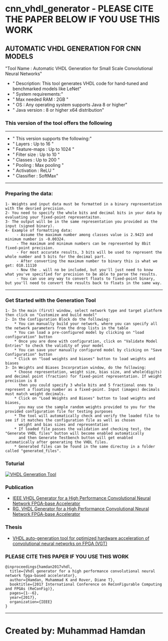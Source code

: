 # cnn_vhdl_generator - PLEASE CITE THE PAPER BELOW IF YOU USE THIS WORK
## AUTOMATIC VHDL GENERATION FOR CNN MODELS

"Tool Name :  Automatic VHDL Generation for Small Scale Convolutional Neural Networks"
+ " Description: This tool generates VHDL code for hand-tuned and benchmarked models like LeNet"
+ " System requirements:"
+ " Max needed RAM : 2GB "
+ " OS :  Any operating system supports Java 8 or higher"
+ " Java version :  8 or higher x64 distribution"


### This version of the tool offers the following
 ---------------------------------------- 
+ " This version supports the following:"
+ " Layers 			:  Up to 16 "
+ " Feature-maps 	:  Up to 1024 "
+ " Filter size 	:  Up to 10 "
+ " Classes 		:  Up to 200 "
+ " Pooling 		:  Max pooling "
+ " Activation 		:  ReLU "
+ " Classifier 		:  SoftMax"

----------------------------------------
### Preparing the data:

	1- Weights and input data must be formatted in a binary representation with the desried precision.
	2- You need to specify the whole bits and decimal bits in your data by evaluating your fixed-point representaiton.
	3- The output will be in the same representation you provided as the input (signed binary).
	4- Example of formatting data:
		 - Assume the maximum number among classes value is 2.9423 and minimum number is -0.00324.
		 - The maximum and minimum numbers can be represented by 8bit fixed-point precision.
		 - For most accurate results, 3 bits will be used to represent the whole number and 5 bits for the decimal part.
		 - After converting the maximum number to binary this is what we get: 010.11110
		 - Now the . will no be included, but you'll just need to know what you've specified for precision to be able to parse the results.
		 - You can use any way to convert floats to fixed-point binary, but you'll need to convert the results back to floats in the same way.
----------------------------------------
### Get Started with the Generation Tool

	1- In the main (first) window, select network type and target platform then click on "Customize and build model"
	2- In the Configuration Block do the following:
		* You can manually build your network, where you can specify all the network parameters from the drop lists in the table
		* You can load a pre-configured model by clicking on "load configuration" button
		* Once you are done with configuration, click on "Validate Model Entries" to check the validity of your model
		* You can save your manually configured model by clicking on "Save Configuration" button
		* Click on "load weights and biases" button to load weights and biases
	3- In Weights and Biases Incorpration window, do the following:
		* Choose representation, weight size, bias size, and whole(digits) and decimal point (fraction) for fixed-point representation. If weight precision is 8
		  then you could specify 3 whole bits and 5 fractional ones to represent a floating number as a fixed-point. Input (images) decimals must match weight decimals. 
		* Click on "Load Weights and Biases" button to load weights and biases, 
		  you may use the sample random weights provided to you for the provided configuration file for testing purposes
		* The tool will automatically check and verify the loaded file to see if it matches the configuration file as well as chosen
		  weight and bias sizes and representation 
		* If loaded file passes the validation and checking test, the "Generate VHDL files" button will become enabled automatically
		  and then Generate Testbench button will get enabled automatically after generating the VHDL files. 
		* Generated files can be found in the same directoy in a folder called "generated_files".
	
### Toturial
[![VHDL Generation Tool](https://img.youtube.com/vi/SAnRrkk_XR0/0.jpg)](https://youtu.be/YsyHpTFfAY0)
	
### Publication
* [IEEE VHDL Generator for a High Performance Convolutional Neural Network FPGA-base Accelerator](http://ieeexplore.ieee.org/document/8279827/)
* [RG.  VHDL Generator for a High Performance Convolutional Neural Network FPGA-base Accelerator](https://www.researchgate.net/publication/322942712_VHDL_generator_for_a_high_performance_convolutional_neural_network_FPGA-based_accelerator)

### Thesis 
* [VHDL auto-generation tool for optimized hardware acceleration of convolutional neural networks on FPGA (VGT) ](https://lib.dr.iastate.edu/etd/16368/)

### PLEASE CITE THIS PAPER IF YOU USE THIS WORK
```
@inproceedings{hamdan2017vhdl,
  title={Vhdl generator for a high performance convolutional neural network fpga-based accelerator},
  author={Hamdan, Muhammad K and Rover, Diane T},
  booktitle={2017 International Conference on ReConFigurable Computing and FPGAs (ReConFig)},
  pages={1--6},
  year={2017},
  organization={IEEE}
}
```
------------------------------------------
# Created by: Muhammad Hamdan	 
